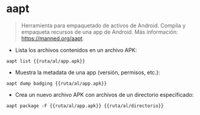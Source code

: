 # aapt

> Herramienta para empaquetado de activos de Android.
> Compila y empaqueta recursos de una app de Android.
> Más información: <https://manned.org/aapt>.

- Lista los archivos contenidos en un archivo APK:

`aapt list {{ruta/al/app.apk}}`

- Muestra la metadata de una app (versión, permisos, etc.):

`aapt dump badging {{ruta/al/app.apk}}`

- Crea un nuevo archivo APK con archivos de un directorio especificado:

`aapt package -F {{ruta/al/app.apk}} {{ruta/al/directorio}}`
